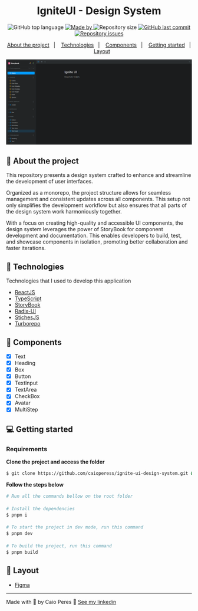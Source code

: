 <h1 align="center">
  IgniteUI - Design System
</h1>

<p align="center">
  <img alt="GitHub top language" src="https://img.shields.io/github/languages/top/caioperess/ignite-ui-design-system?color=%2361dafb">

  <a href="https://www.linkedin.com/in/caioperess/" target="_blank" rel="noopener noreferrer">
    <img alt="Made by" src="https://img.shields.io/badge/made%20by-%20caio%20peres-%2361dafb">
  </a>

  <img alt="Repository size" src="https://img.shields.io/github/repo-size/caioperess/ignite-ui-design-system?color=%2361dafb">

  <a href="https://github.com/caioperess/ignite-ui-design-system/commits/master">
    <img alt="GitHub last commit" src="https://img.shields.io/github/last-commit/caioperess/ignite-ui-design-system?color=%2361dafb">
  </a>

  <a href="https://github.com/caioperess/ignite-ui-design-system/issues">
    <img alt="Repository issues" src="https://img.shields.io/github/issues/caioperess/ignite-ui-design-system?color=%2361dafb">
  </a>
</p>

<p align="center">
  <a href="#-about-the-project">About the project</a>&nbsp;&nbsp;&nbsp;|&nbsp;&nbsp;&nbsp;
  <a href="#-technologies">Technologies</a>&nbsp;&nbsp;&nbsp;|&nbsp;&nbsp;&nbsp;
  <a href="#-components">Components</a>&nbsp;&nbsp;&nbsp;|&nbsp;&nbsp;&nbsp;
  <a href="#-getting-started">Getting started</a>&nbsp;&nbsp;&nbsp;|&nbsp;&nbsp;&nbsp;
  <a href="#-layout">Layout</a>
</p>

<img src=".github/storybook.png" alt="Exemplo imagem">

## 📰 About the project

This repository presents a design system crafted to enhance and streamline the development of user interfaces.

Organized as a monorepo, the project structure allows for seamless management and consistent updates across all components. This setup not only simplifies the development workflow but also ensures that all parts of the design system work harmoniously together.

With a focus on creating high-quality and accessible UI components, the design system leverages the power of StoryBook for component development and documentation. This enables developers to build, test, and showcase components in isolation, promoting better collaboration and faster iterations.

## 🚀 Technologies

Technologies that I used to develop this application

- [ReactJS](https://react.dev/)
- [TypeScript](https://www.typescriptlang.org/)
- [StoryBook](https://storybook.js.org/)
- [Radix-UI](https://www.radix-ui.com/)
- [StichesJS](https://stitches.dev/)
- [Turborepo](https://turbo.build/)

## 🧩 Components

- [x] Text
- [x] Heading
- [x] Box
- [x] Button
- [x] TextInput
- [x] TextArea
- [x] CheckBox
- [x] Avatar
- [x] MultiStep

## 💻 Getting started

### Requirements

**Clone the project and access the folder**

```bash
$ git clone https://github.com/caioperess/ignite-ui-design-system.git && cd ignite-ui-design-system
```

**Follow the steps below**

```bash
# Run all the commands bellow on the root folder

# Install the dependencies
$ pnpm i

# To start the project in dev mode, run this command
$ pnpm dev

# To build the project, run this command
$ pnpm build
```

## 🎨 Layout
- [Figma](https://www.figma.com/community/file/1161274296921389678/ignite-call)
---

Made with 💙 by Caio Peres 👋 [See my linkedin](https://www.linkedin.com/in/caioperess/)
